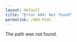 ```yaml
---
layout: default
title: "Error 404: Not found"
permalink: /404.html
---
```


<p>
  The path
  <strong id="pathname">
  <script language="javascript">document.write(location.pathname);</script>
  </strong> was not found.
</p>
